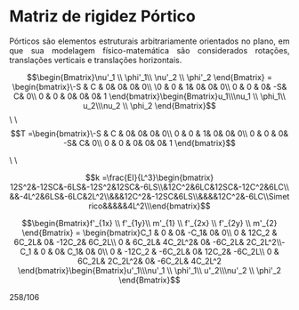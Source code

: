 <script src="https://polyfill.io/v3/polyfill.min.js?features=es6"></script> <script id="MathJax-script" async src="https://cdn.jsdelivr.net/npm/mathjax@3/es5/tex-mml-chtml.js"></script>

# Matriz de rigidez Pórtico

<p style="text-align: justify;">Pórticos são elementos estruturais arbitrariamente orientados no plano, em que sua modelagem físico-matemática são considerados rotações, translações verticais e translações horizontais.</p>

$$\begin{Bmatrix}\nu'_1 \\ \phi'_1\\ \nu'_2 \\ \phi'_2 \end{Bmatrix} = \begin{bmatrix}\-S & C & 0& 0& 0& 0\\ \0 & 0 & 1& 0& 0& 0\\ 0 & 0 & 0& -S& C& 0\\ 0 & 0 & 0& 0& 0& 1 \end{bmatrix}\begin{Bmatrix}u_1\\\nu_1 \\ \phi_1\\ u_2\\\nu_2 \\ \phi_2 \end{Bmatrix}$$
\\
\\
$$T =\begin{bmatrix}\-S & C & 0& 0& 0& 0\\ 0 & 0 & 1& 0& 0& 0\\ 0 & 0 & 0& -S& C& 0\\ 0 & 0 & 0& 0& 0& 1 \end{bmatrix}$$

\\
\\

$$k =\frac{EI}{L^3}\begin{bmatrix} 12S^2&-12SC&-6LS&-12S^2&12SC&-6LS\\&12C^2&6LC&12SC&-12C^2&6LC\\&&-4L^2&6LS&-6LC&2L^2\\&&&12C^2&-12SC&6LS\\&&&&12C^2&-6LC\\Simetrico&&&&&4L^2\\\end{bmatrix}$$


$$\begin{Bmatrix}f'_{1x} \\ f'_{1y}\\ m'_{1} \\ f'_{2x} \\ f'_{2y} \\ m'_{2} \end{Bmatrix} = \begin{bmatrix}C_1 & 0 & 0& -C_1& 0& 0\\ 0 & 12C_2 & 6C_2L& 0& -12C_2& 6C_2L\\ 0 & 6C_2L& 4C_2L^2& 0& -6C_2L& 2C_2L^2\\-C_1 & 0 & 0& C_1& 0& 0\\ 0 & -12C_2 & -6C_2L& 0& 12C_2& -6C_2L\\ 0 & 6C_2L& 2C_2L^2& 0& -6C_2L& 4C_2L^2 \end{bmatrix}\begin{Bmatrix}u'_1\\\nu'_1 \\ \phi'_1\\ u'_2\\\nu'_2 \\ \phi'_2 \end{Bmatrix}$$


258/106
